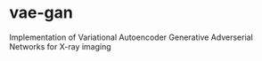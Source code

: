 # vae-gan
Implementation of Variational Autoencoder Generative Adverserial Networks for X-ray imaging

